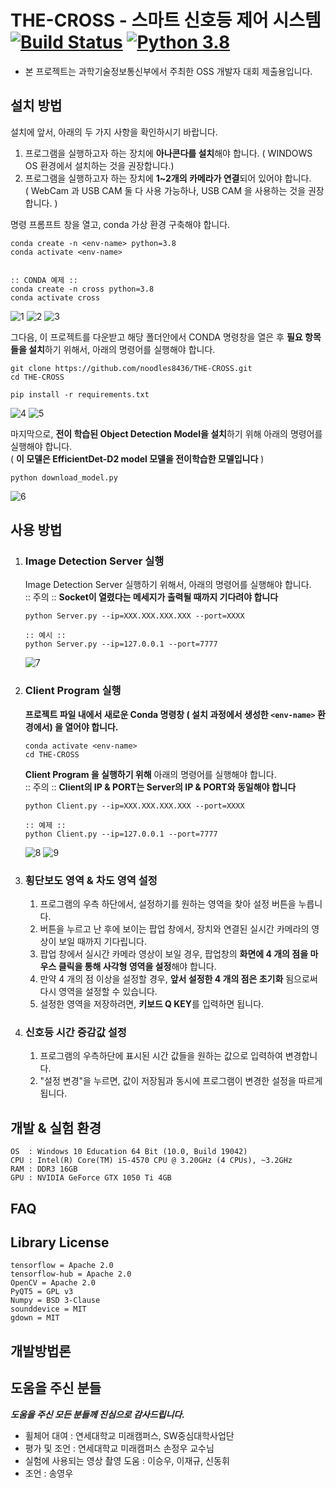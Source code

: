 # THE-CROSS - 스마트 신호등 제어 시스템 [![Build Status](https://app.travis-ci.com/noodles8436/THE-CROSS.svg?branch=main)](https://app.travis-ci.com/noodles8436/THE-CROSS) [![Python 3.8](https://img.shields.io/badge/python-3.8-blue.svg)](https://www.python.org/downloads/release/python-3812/)

- 본 프로젝트는 과학기술정보통신부에서 주최한 OSS 개발자 대회 제출용입니다.

설치 방법
-----------------------

설치에 앞서, 아래의 두 가지 사항을 확인하시기 바랍니다.
1. 프로그램을 실행하고자 하는 장치에 **아나콘다를 설치**해야 합니다. ( WINDOWS OS 환경에서 설치하는 것을 권장합니다.)
2. 프로그램을 실행하고자 하는 장치에 **1~2개의 카메라가 연결**되어 있어야 합니다.   
( WebCam 과 USB CAM 둘 다 사용 가능하나, USB CAM 을 사용하는 것을 권장합니다. )   

   
명령 프롬프트 창을 열고, conda 가상 환경 구축해야 합니다.
```
conda create -n <env-name> python=3.8
conda activate <env-name>


:: CONDA 예제 ::
conda create -n cross python=3.8
conda activate cross
```

![1](https://github.com/noodles8436/THE-CROSS/blob/main/README_PHOTO/1.png)
![2](https://github.com/noodles8436/THE-CROSS/blob/main/README_PHOTO/2.PNG)
![3](https://github.com/noodles8436/THE-CROSS/blob/main/README_PHOTO/3.PNG)

그다음, 이 프로젝트를 다운받고 해당 폴더안에서 CONDA 명령창을 열은 후
**필요 항목들을 설치**하기 위해서, 아래의 명령어를 실행해야 합니다.
```
git clone https://github.com/noodles8436/THE-CROSS.git
cd THE-CROSS

pip install -r requirements.txt
```

![4](https://github.com/noodles8436/THE-CROSS/blob/main/README_PHOTO/4.PNG)
![5](https://github.com/noodles8436/THE-CROSS/blob/main/README_PHOTO/5.PNG)


마지막으로, **전이 학습된 Object Detection Model을 설치**하기 위해 아래의 명령어를 실행해야 합니다.   
( **이 모델은 EfficientDet-D2 model 모델을 전이학습한 모델입니다** )

```
python download_model.py
```

![6](https://github.com/noodles8436/THE-CROSS/blob/main/README_PHOTO/6.PNG)

사용 방법
-----------------------

 1. ### Image Detection Server 실행   
    Image Detection Server 실행하기 위해서, 아래의 명령어를 실행해야 합니다.    
    :: 주의 :: **Socket이 열렸다는 메세지가 출력될 때까지 기다려야 합니다**
    ```
    python Server.py --ip=XXX.XXX.XXX.XXX --port=XXXX
    
    :: 예시 ::
    python Server.py --ip=127.0.0.1 --port=7777
    ```   
    
    ![7](https://github.com/noodles8436/THE-CROSS/blob/main/README_PHOTO/7.PNG)
    
 2. ### Client Program 실행   
    **프로젝트 파일 내에서 새로운 Conda 명령창 ( 설치 과정에서 생성한 `<env-name>` 환경에서) 을 열어야 합니다.**
    ```
    conda activate <env-name>
    cd THE-CROSS
    ```
    **Client Program 을 실행하기 위해** 아래의 명령어를 실행해야 합니다.   
    :: 주의 :: **Client의 IP & PORT는 Server의 IP & PORT와 동일해야 합니다**
    ```
    python Client.py --ip=XXX.XXX.XXX.XXX --port=XXXX
    
    :: 예제 ::
    python Client.py --ip=127.0.0.1 --port=7777
    ```
    
    ![8](https://github.com/noodles8436/THE-CROSS/blob/main/README_PHOTO/8.PNG)
    ![9](https://github.com/noodles8436/THE-CROSS/blob/main/README_PHOTO/9.PNG)
   
3. ### 횡단보도 영역 & 차도 영역 설정
   1. 프로그램의 우측 하단에서, 설정하기를 원하는 영역을 찾아 설정 버튼을 누릅니다.
   2. 버튼을 누르고 난 후에 보이는 팝업 창에서, 장치와 연결된 실시간 카메라의 영상이 보일 때까지 기다립니다.
   3. 팝업 창에서 실시간 카메라 영상이 보일 경우, 팝업창의 **화면에 4 개의 점을 마우스 클릭을 통해 사각형 영역을 설정**해야 합니다.
   4. 만약 4 개의 점 이상을 설정할 경우, **앞서 설정한 4 개의 점은 초기화** 됨으로써 다시 영역을 설정할 수 있습니다.
   5. 설정한 영역을 저장하려면, **키보드 Q KEY**를 입력하면 됩니다.

4. ### 신호등 시간 증감값 설정
   1. 프로그램의 우측하단에 표시된 시간 값들을 원하는 값으로 입력하여 변경합니다.
   2. "설정 변경"을 누르면, 값이 저장됨과 동시에 프로그램이 변경한 설정을 따르게 됩니다.

개발 & 실험 환경
----------------------
    OS  : Windows 10 Education 64 Bit (10.0, Build 19042)
    CPU : Intel(R) Core(TM) i5-4570 CPU @ 3.20GHz (4 CPUs), ~3.2GHz
    RAM : DDR3 16GB
    GPU : NVIDIA GeForce GTX 1050 Ti 4GB

FAQ
----------------------

Library License
----------------------
```
tensorflow = Apache 2.0   
tensorflow-hub = Apache 2.0   
OpenCV = Apache 2.0   
PyQT5 = GPL v3   
Numpy = BSD 3-Clause   
sounddevice = MIT   
gdown = MIT   
```

개발방법론
----------------------

도움을 주신 분들
----------------------
***도움을 주신 모든 분들께 진심으로 감사드립니다.***
- 휠체어 대여 : 연세대학교 미래캠퍼스, SW중심대학사업단 
- 평가 및 조언 : 연세대학교 미래캠퍼스 손정우 교수님
- 실험에 사용되는 영상 촬영 도움 : 이승우, 이재규, 신동휘
- 조언 : 송영우

